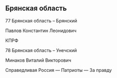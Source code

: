 ## Брянская область
   
   77 Брянская область – Брянский
   
   Павлов Константин Леонидович
   
   КПРФ
   
   78 Брянская область – Унечский
   
   Минаков Виталий Викторович
   
   Справедливая Россия — Патриоты — За правду
   
   
